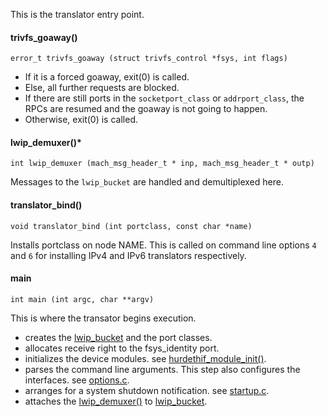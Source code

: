 This is the translator entry point.

#### trivfs_goaway() ####

    error_t trivfs_goaway (struct trivfs_control *fsys, int flags)

* If it is a forced goaway, exit(0) is called.
* Else, all further requests are blocked.
* If there are still ports in the `socketport_class` or `addrport_class`, the RPCs are resumed and the goaway is not going to happen.
* Otherwise, exit(0) is called.

#### lwip_demuxer()* ####

    int lwip_demuxer (mach_msg_header_t * inp, mach_msg_header_t * outp)

Messages to the `lwip_bucket` are handled and demultiplexed here.

#### translator_bind() ####

    void translator_bind (int portclass, const char *name)

Installs portclass on node NAME. This is called on command line options `4` and `6` for installing IPv4 and IPv6 translators respectively.

#### main ####

    int main (int argc, char **argv)
This is where the transator begins execution.

* creates the [lwip_bucket](../../files/lwip-hurd.h) and the port classes.
* allocates receive right to the fsys_identity port.
* initializes the device modules. see [hurdethif_module_init()](../../files/port/netif/hurdethif.c).
* parses the command line arguments. This step also configures the interfaces. see [options.c](../../files/options.c).
* arranges for a system shutdown notification. see [startup.c](../../files/startup.c).
* attaches the [lwip_demuxer()](../../files/main.c) to [lwip_bucket](../../files/lwip-hurd.h).

